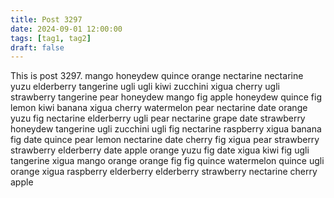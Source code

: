 ```yaml
---
title: Post 3297
date: 2024-09-01 12:00:00
tags: [tag1, tag2]
draft: false
---
```

This is post 3297.
mango
honeydew
quince
orange
nectarine
nectarine
yuzu
elderberry
tangerine
ugli
ugli
kiwi
zucchini
xigua
cherry
ugli
strawberry
tangerine
pear
honeydew
mango
fig
apple
honeydew
quince
fig
lemon
kiwi
banana
xigua
cherry
watermelon
pear
nectarine
date
orange
yuzu
fig
nectarine
elderberry
ugli
pear
nectarine
grape
date
strawberry
honeydew
tangerine
ugli
zucchini
ugli
fig
nectarine
raspberry
xigua
banana
fig
date
quince
pear
lemon
nectarine
date
cherry
fig
xigua
pear
strawberry
strawberry
elderberry
date
apple
orange
yuzu
fig
date
xigua
kiwi
fig
ugli
tangerine
xigua
mango
orange
orange
fig
fig
quince
watermelon
quince
ugli
orange
xigua
raspberry
elderberry
elderberry
strawberry
nectarine
cherry
apple
